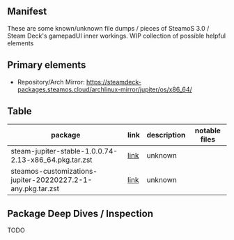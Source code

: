 ## Manifest
These are some known/unknown file dumps / pieces of SteamoS 3.0 / Steam Deck's gamepadUI inner workings. WIP collection of possible helpful elements

## Primary elements

* Repository/Arch Mirror: https://steamdeck-packages.steamos.cloud/archlinux-mirror/jupiter/os/x86_64/

## Table

| package | link | description | notable files | 
| ------- | ---- | ----------- | ------------- |
|steam-jupiter-stable-1.0.0.74-2.13-x86_64.pkg.tar.zst | [link](https://steamdeck-packages.steamos.cloud/archlinux-mirror/jupiter/os/x86_64/steam-jupiter-stable-1.0.0.74-2.13-x86_64.pkg.tar.zst) | unknown | |
|steamos-customizations-jupiter-20220227.2-1-any.pkg.tar.zst| [link](https://steamdeck-packages.steamos.cloud/archlinux-mirror/jupiter/os/x86_64/steamos-customizations-jupiter-20220227.2-1-any.pkg.tar.zst) | unknown | |

## Package Deep Dives / Inspection

TODO
